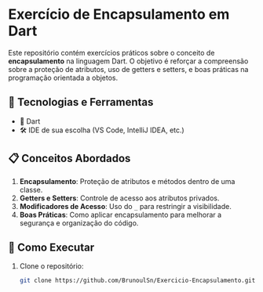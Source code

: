 # Exercício de Encapsulamento em Dart

Este repositório contém exercícios práticos sobre o conceito de **encapsulamento** na linguagem Dart. O objetivo é reforçar a compreensão sobre a proteção de atributos, uso de getters e setters, e boas práticas na programação orientada a objetos.

## 🚀 Tecnologias e Ferramentas

- 🦕 Dart
- 🛠️ IDE de sua escolha (VS Code, IntelliJ IDEA, etc.)

## 📋 Conceitos Abordados

1. **Encapsulamento**: Proteção de atributos e métodos dentro de uma classe.
2. **Getters e Setters**: Controle de acesso aos atributos privados.
3. **Modificadores de Acesso**: Uso do `_` para restringir a visibilidade.
4. **Boas Práticas**: Como aplicar encapsulamento para melhorar a segurança e organização do código.

## 🔧 Como Executar

1. Clone o repositório:
   ```bash
   git clone https://github.com/BrunoulSn/Exercicio-Encapsulamento.git
